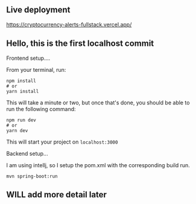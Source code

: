 ## Live deployment 

https://cryptocurrency-alerts-fullstack.vercel.app/

## Hello, this is the first localhost commit

Frontend setup....

From your terminal, run:

```
npm install
# or
yarn install
```

This will take a minute or two, but once that's done, you should be able to run the following command:

```
npm run dev
# or
yarn dev
```

This will start your project on `localhost:3000`


Backend setup...

I am using intellj, so I setup the pom.xml with the corresponding build run.
```
mvn spring-boot:run
```


## WILL add more detail later


